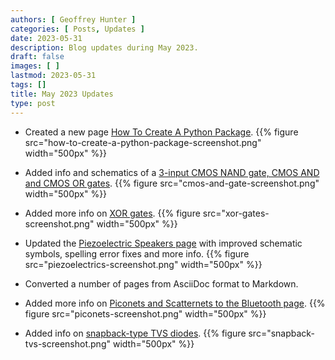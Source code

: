 ```yaml
---
authors: [ Geoffrey Hunter ]
categories: [ Posts, Updates ]
date: 2023-05-31
description: Blog updates during May 2023.
draft: false
images: [ ]
lastmod: 2023-05-31
tags: []
title: May 2023 Updates
type: post
---
```


* Created a new page [How To Create A Python Package](/programming/languages/python/packaging/).
    {{% figure src="how-to-create-a-python-package-screenshot.png" width="500px" %}}

* Added info and schematics of a [3-input CMOS NAND gate, CMOS AND and CMOS OR gates](/electronics/circuit-design/digital-logic/gates/#complementary-metal-oxide-semiconductor-logic-cmos).
    {{% figure src="cmos-and-gate-screenshot.png" width="500px" %}}

* Added more info on [XOR gates](/electronics/circuit-design/digital-logic/gates/#xor).
    {{% figure src="xor-gates-screenshot.png" width="500px" %}}

* Updated the [Piezoelectric Speakers page](/electronics/components/piezoelectric-speakers/) with improved schematic symbols, spelling error fixes and more info.
    {{% figure src="piezoelectrics-screenshot.png" width="500px" %}}

* Converted a number of pages from AsciiDoc format to Markdown.

* Added more info on [Piconets and Scatternets to the Bluetooth page](/electronics/communication-protocols/bluetooth/#piconet-and-scatternets).
    {{% figure src="piconets-screenshot.png" width="500px" %}}

* Added info on [snapback-type TVS diodes](/electronics/components/diodes/tvs-diodes/#snapback-type-tvs-diodes).
    {{% figure src="snapback-tvs-screenshot.png" width="500px" %}}
